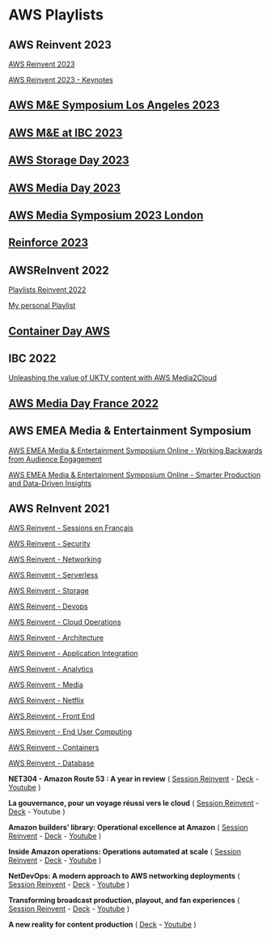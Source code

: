 
# AWS Playlists

## AWS Reinvent 2023

[AWS Reinvent 2023](playlist-PL2yQDdvlhXf-5R7VtNr9P4nosA7DiDtM1.md)

[AWS Reinvent 2023 - Keynotes](playlist-PL2yQDdvlhXf_yTJdRlfK7K1ARdhYHhUvR.md)

## [AWS M&E Symposium Los Angeles 2023](playlist-PLSfK4vylaJMivlKdK2GgYrvUmjocpKoev.md)

## [AWS M&E at IBC 2023](playlist-PLSfK4vylaJMhYgc5tzKpKLA02uG7CIdsn.md)

## [AWS Storage Day 2023](playlist-PLSfK4vylaJMg3nKxvs66pFCAkb_rfdRos.md)

## [AWS Media Day 2023](playlist-PLL_L4MF1Z7JWsJi_LUyEMpLaUirkIz2Do.md)

## [AWS Media Symposium 2023 London](https://pages.awscloud.com/EMEA-field-EV-M-E-Symposium-London-on-demand.html)

## [Reinforce 2023](reinforce-2023.md)

## AWSReInvent 2022 

[Playlists Reinvent 2022](reinvent-2022.md)

[My personal Playlist](my-playlist-reinvent-2022.md)

## [Container Day AWS](https://www.youtube.com/playlist?list=PLehXSATXjcQFD6ZUH4o0hwoH6gmGHvqQe)

## IBC 2022
[Unleashing the value of UKTV content with AWS Media2Cloud](https://www.youtube.com/watch?v=Uaye3XkKVgo&feature=youtu.be)

## [AWS Media Day France 2022](https://www.youtube.com/watch?v=2rQMCD0uyIQ&list=PLL_L4MF1Z7JUlTedFignU01KZbq28vZEh)

## AWS EMEA Media & Entertainment Symposium 

[AWS EMEA Media & Entertainment Symposium Online - Working Backwards from Audience Engagement](https://www.youtube.com/watch?v=XtDGLmIPxhk)

[AWS EMEA Media & Entertainment Symposium Online - Smarter Production and Data-Driven Insights](https://www.youtube.com/watch?v=geIBzoPEEwY)

## AWS ReInvent 2021

[AWS Reinvent - Sessions en Français](playlist-PLL_L4MF1Z7JVxkNOAetbK8hCmJWRanQah.md)

[AWS Reinvent - Security](playlist-PL2yQDdvlhXf_b_a3X0Bd58WbEZGDau-lW.md)

[AWS Reinvent - Networking](playlist-PL2yQDdvlhXf8LwUXEjfwfT9Yd0fFf4H-G.md)

[AWS Reinvent - Serverless](playlist-PL2yQDdvlhXf9h--iJ3AEr6r7R6EsgjKNm.md)

[AWS Reinvent - Storage](playlist-PL2yQDdvlhXf84XEw3vxTFxW9cc0U7kj_G.md)

[AWS Reinvent - Devops](playlist-PL2yQDdvlhXf8IJuIGCoPbO2HXxWFFml8Z.md)

[AWS Reinvent - Cloud Operations](playlist-PL2yQDdvlhXf_iYtj8AVNbR7TfBgVoMQGA.md)

[AWS Reinvent - Architecture](playlist-PL2yQDdvlhXf8Y3Po6kztYpyKxhy6XEV-_.md)

[AWS Reinvent - Application Integration](playlist-PL2yQDdvlhXf_NlTmZ2Yc1alpZ-cjZyz-W.md)

[AWS Reinvent - Analytics](playlist-PL2yQDdvlhXf-zvXglx6Vs1wvtczIR_b61.md)

[AWS Reinvent - Media](playlist-PL2yQDdvlhXf-C9OQaL0ndFpj0ZuvPkyAb.md)

[AWS Reinvent - Netflix](playlist-PL2yQDdvlhXf8r4Szoi7TvfbH6KXk5SlM1.md)

[AWS Reinvent - Front End](playlist-PL2yQDdvlhXf9Cg4McKSCdJ-uroabfib16.md)

[AWS Reinvent - End User Computing](playlist-PL2yQDdvlhXf9o8C35r5MpmYou-qLuWhMt.md)

[AWS Reinvent - Containers](playlist-PL2yQDdvlhXf_w7ko6ux5eFhDLS1ggjWsr.md)

[AWS Reinvent - Database](playlist-PL2yQDdvlhXf8R2BYrOfcp8kKUvIHc5NoQ.md)

**NET304 - Amazon Route 53 : A year in review** ( [Session Reinvent](https://virtual.reinvent.awsevents.com/session-virtual/?es_id=07f68be892&v2477da705118cc74fd14460db021e1784e2eed5a7982c6482ec95cb2e86d259644b8741959f52a49e0e6908b82a9d860=2789DC0963F2F7444F74F9EF82ABADE706877660D57402DA7FAC4183681A6CF956CF3EB3DFAEA288F57A1565BEBC1C57) - 
[Deck](https://mplay-assets.s3.amazonaws.com/sites/awsreinv21/_uploads/assets/drvlgwuqmmwuxypw_awsreinv21.pdf) - 
[Youtube](https://www.youtube.com/watch?v=uffRFW0BrUU)
)

**La gouvernance, pour un voyage réussi vers le cloud** ( [Session Reinvent](https://virtual.reinvent.awsevents.com/session-virtual/?v2477da705118cc74fd14460db021e1784e2[…]252831D0D141CD535E44A64AECB91C44C48F42359C998C691F7ED) - 
[Deck](https://mplay-assets.s3.amazonaws.com/sites/awsreinv21/_uploads/assets/vbwiidfpylbiikpf_awsreinv21.pdf) - 
Youtube
)

**Amazon builders’ library: Operational excellence at Amazon** ( [Session Reinvent](https://virtual.reinvent.awsevents.com/session-virtual/?v2477da705118cc74fd14460db021e1784e2[…]E4C40ABD56DDAEBC90FDF073D37DBF505BFD792796A8EA270D795) - 
[Deck](https://mplay-assets.s3.amazonaws.com/sites/awsreinv21/_uploads/assets/cdorfxffmcrzgtdt_awsreinv21.pdf) - 
[Youtube](https://www.youtube.com/watch?v=7MrD4VSLC_w)
)

**Inside Amazon operations: Operations automated at scale** ( [Session Reinvent](https://virtual.reinvent.awsevents.com/session-virtual/?v2477da705118cc74fd14460db021e1784e2eed5a7982c6482ec95cb2e86d259644b8741959f52a49e0e6908b82a9d860=6B3F3045C85F36CE63C7D67EB95AAB2F4164462952D28FEAA9B226300DF4109FDC1C941DB830E2A9160B368099984E95) - 
[Deck](https://mplay-assets.s3.amazonaws.com/sites/awsreinv21/_uploads/assets/jjultmtudfqutakn_awsreinv21.pdf) - 
[Youtube](https://www.youtube.com/watch?v=XJNTo7K4glo)
)

**NetDevOps: A modern approach to AWS networking deployments** ( 
[Session Reinvent](https://virtual.reinvent.awsevents.com/session-virtual/?v2477da705118cc74fd14460db021e1784e2eed5a7982c6482ec95cb2e86d259644b8741959f52a49e0e6908b82a9d860=704597FDD85A0F144D2F197A8E7940D9083F9CD23672912B56780CDB6115B06BDD2D4F823604F49C03F9DBC25FED6706) - 
[Deck](https://mplay-assets.s3.amazonaws.com/sites/awsreinv21/_uploads/assets/zezrqqlxiowvvacj_awsreinv21.pdf) - 
[Youtube](https://www.youtube.com/watch?v=q9LYzQQ1QLM)
)

**Transforming broadcast production, playout, and fan experiences** ( 
[Session Reinvent](https://virtual.reinvent.awsevents.com/session-virtual/?v2477da705118cc74fd14460db021e1784e2eed5a7982c6482ec95cb2e86d259644b8741959f52a49e0e6908b82a9d860=AE51E92E3B811DC58A22F8855AF1D43BFD9F685734A6FC56342BAFE431760F63C338E199B84D423B1EB2F053E94583DB) -
[Deck](https://mplay-assets.s3.amazonaws.com/sites/awsreinv21/_uploads/assets/yaafxssekctzqjxd_awsreinv21.pdf) - 
[Youtube](https://www.youtube.com/watch?v=sLg6Nnw6R0g)
)

**A new reality for content production** ( 
[Deck](https://virtual.reinvent.awsevents.com/session-virtual/?v2477da705118cc74fd14460db021e1784e2eed5a7982c6482ec95cb2e86d259644b8741959f52a49e0e6908b82a9d860=0680BE566A9065744AB6A8811E6E5A06835FB7002F8D0A6FC364A9070083DCFBD995B98F8FBC4AB1F04619D2F15A9EDE) - 
[Youtube](https://www.youtube.com/watch?v=VwsAJKsmNno)
)



